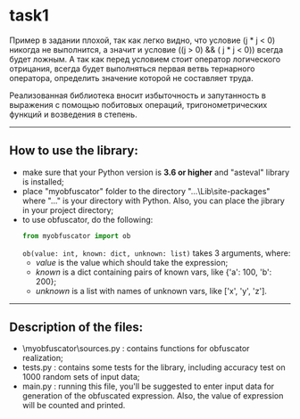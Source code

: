 # task1
Пример в задании плохой, так как легко видно, что условие (j * j < 0) никогда не выполнится, а значит и условие ((j > 0) && ( j * j < 0)) всегда будет ложным. А так как перед условием стоит оператор логического отрицания, всегда будет выполняться первая ветвь тернарного оператора, определить значение которой не составляет труда.

Реализованная библиотека вносит избыточность и запутанность в выражения с помощью побитовых операций, тригонометрических функций и возведения в степень.
_______________________________________________

## How to use the library:
* make sure that your Python version is **3.6 or higher** and "asteval" library is installed;
* place "myobfuscator" folder to the directory "...\Lib\site-packages" where "..." is your directory with Python. Also, you can place the jibrary in your project directory;
* to use obfuscator, do the following: 
    ```python
    from myobfuscator import ob
    ```
  `ob(value: int, known: dict, unknown: list)` takes 3 arguments, where:
  * _value_ is the value which should take the expression;
  * _known_ is a dict containing pairs of known vars, like {'a': 100, 'b': 200};
  * _unknown_ is a list with names of unknown vars, like ['x', 'y', 'z'].
______________________________________________

## Description of the files:
* \myobfuscator\sources.py : contains functions for obfuscator realization;
* tests.py : contains some tests for the library, including accuracy test on 1000 random sets of input data;
* main.py : running this file, you'll be suggested to enter input data for generation of the obfuscated expression. Also, the value of expression will be counted and printed.
